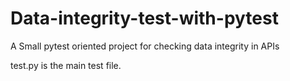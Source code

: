 # Data-integrity-test-with-pytest
A Small pytest oriented project for checking data integrity in APIs

test.py is the main test file.
